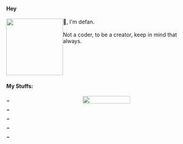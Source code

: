#### Hey

<div style="display: flex;">
    <img width="150" height="150" src="https://media0.giphy.com/media/W6cFOWWVIrvBOVf5b4/200w.webp"/>
    <div>
        👋, I'm defan.
        <br />
        <br />
        Not a coder, to be a creator, keep in mind that always.
    </div>
</div>

#### My Stuffs: 

<div style="width: 100%;display: flex;">
    <div style="width: 40%;font-size: 20px">
        - 
        <br/>
        - 
        <br/>
        - 
        <br/>
        - 
        <br/>
        - 
    </div>
    <img alt="" width="50%" src="https://klxxcdn.oss-cn-hangzhou.aliyuncs.com/histudy/hrm/media/100/17.svg"/>
</div>
